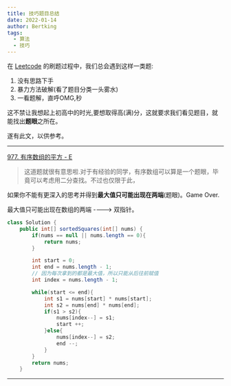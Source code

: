 ```yaml
---
title: 技巧题目总结
date: 2022-01-14
author: Bertking
tags:
  - 算法
  - 技巧
---
```


在 [Leetcode](https://leetcode-cn.com/problemset/all/) 的刷题过程中，我们总会遇到这样一类题:

1. 没有思路下手
2. 暴力方法破解(看了题目分类一头雾水)
3. 一看题解，直呼OMG,秒

这不禁让我想起上初高中的时光,要想取得高(满)分，这就要求我们看见题目，就能找出**题眼**之所在。

遂有此文，以供参考。

---


[977. 有序数组的平方 - E](https://leetcode-cn.com/problems/squares-of-a-sorted-array/)
> 这道题就很有意思啦.对于有经验的同学，有序数组可以算是一个题眼，毕竟可以考虑用二分查找。不过也仅限于此，

如果你不能有更深入的思考并得到**最大值只可能出现在两端**(题眼)。Game Over.

最大值只可能出现在数组的两端 ----> 双指针。

```java
class Solution {
    public int[] sortedSquares(int[] nums) {
        if(nums == null || nums.length == 0){
            return nums;
        }

        int start = 0;
        int end = nums.length - 1;
        // 因为每次拿到的都是最大值，所以只能从后往前赋值
        int index = nums.length - 1;

        while(start <= end){
            int s1 = nums[start] * nums[start];
            int s2 = nums[end] * nums[end];
            if(s1 > s2){
                nums[index--] = s1;
                start ++;
            }else{
                nums[index--] = s2;
                end --;
            }
        }
        return nums;
    }

```

---
